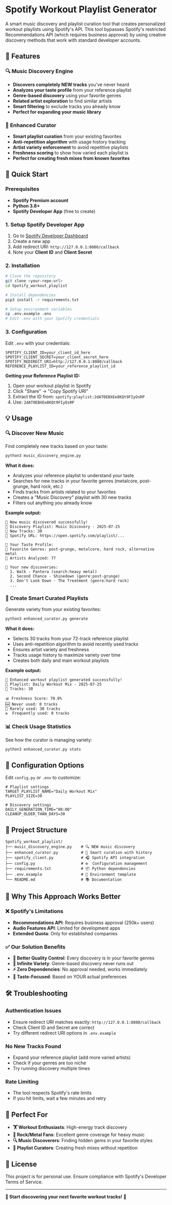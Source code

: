 # Spotify Workout Playlist Generator

A smart music discovery and playlist curation tool that creates personalized workout playlists using Spotify's API. This tool bypasses Spotify's restricted Recommendations API (which requires business approval) by using creative discovery methods that work with standard developer accounts.

## 🎯 Features

### 🔍 **Music Discovery Engine**
- **Discovers completely NEW tracks** you've never heard
- **Analyzes your taste profile** from your reference playlist
- **Genre-based discovery** using your favorite genres
- **Related artist exploration** to find similar artists
- **Smart filtering** to exclude tracks you already know
- **Perfect for expanding your music library**

### 🎵 **Enhanced Curator** 
- **Smart playlist curation** from your existing favorites
- **Anti-repetition algorithm** with usage history tracking
- **Artist variety enforcement** to avoid repetitive playlists
- **Freshness scoring** to show how varied each playlist is
- **Perfect for creating fresh mixes from known favorites**

## 🚀 Quick Start

### Prerequisites
- **Spotify Premium account**
- **Python 3.8+**
- **Spotify Developer App** (free to create)

### 1. Setup Spotify Developer App
1. Go to [Spotify Developer Dashboard](https://developer.spotify.com/dashboard/)
2. Create a new app
3. Add redirect URI: `http://127.0.0.1:8080/callback`
4. Note your **Client ID** and **Client Secret**

### 2. Installation
```bash
# Clone the repository
git clone <your-repo-url>
cd Spotify_workout_playlist

# Install dependencies
pip3 install -r requirements.txt

# Setup environment variables
cp .env.example .env
# Edit .env with your Spotify credentials
```

### 3. Configuration
Edit `.env` with your credentials:
```env
SPOTIFY_CLIENT_ID=your_client_id_here
SPOTIFY_CLIENT_SECRET=your_client_secret_here
SPOTIFY_REDIRECT_URI=http://127.0.0.1:8080/callback
REFERENCE_PLAYLIST_ID=your_reference_playlist_id
```

**Getting your Reference Playlist ID:**
1. Open your workout playlist in Spotify
2. Click "Share" → "Copy Spotify URI"
3. Extract the ID from: `spotify:playlist:2dAT0EBXEe8KQt9FIyOsRP`
4. Use: `2dAT0EBXEe8KQt9FIyOsRP`

## 💡 Usage

### 🔍 Discover New Music
Find completely new tracks based on your taste:
```bash
python3 music_discovery_engine.py
```

**What it does:**
- Analyzes your reference playlist to understand your taste
- Searches for new tracks in your favorite genres (metalcore, post-grunge, hard rock, etc.)
- Finds tracks from artists related to your favorites
- Creates a "Music Discovery" playlist with 30 new tracks
- Filters out anything you already know

**Example output:**
```
🎉 New music discovered successfully!
📝 Discovery Playlist: Music Discovery - 2025-07-25
🎵 New Tracks: 30
🔗 Spotify URL: https://open.spotify.com/playlist/...

🎯 Your Taste Profile:
🎸 Favorite Genres: post-grunge, metalcore, hard rock, alternative metal
👥 Artists Analyzed: 77

🎵 Your new discoveries:
  1. Walk - Pantera (search:heavy metal)
  2. Second Chance - Shinedown (genre:post-grunge)
  3. Don't Look Down - The Treatment (genre:hard rock)
  ...
```

### 🎵 Create Smart Curated Playlists
Generate variety from your existing favorites:
```bash
python3 enhanced_curator.py generate
```

**What it does:**
- Selects 30 tracks from your 72-track reference playlist
- Uses anti-repetition algorithm to avoid recently used tracks
- Ensures artist variety and freshness
- Tracks usage history to maximize variety over time
- Creates both daily and main workout playlists

**Example output:**
```
🎉 Enhanced workout playlist generated successfully!
📝 Playlist: Daily Workout Mix - 2025-07-25
🎵 Tracks: 30

📊 Freshness Score: 70.0%
🆕 Never used: 0 tracks
🔄 Rarely used: 30 tracks
♻️  Frequently used: 0 tracks
```

### 📊 Check Usage Statistics
See how the curator is managing variety:
```bash
python3 enhanced_curator.py stats
```

## 🔧 Configuration Options

Edit `config.py` or `.env` to customize:

```env
# Playlist settings
TARGET_PLAYLIST_NAME="Daily Workout Mix"
PLAYLIST_SIZE=30

# Discovery settings  
DAILY_GENERATION_TIME="08:00"
CLEANUP_OLDER_THAN_DAYS=30
```

## 📁 Project Structure

```
Spotify_workout_playlist/
├── music_discovery_engine.py    # 🔍 NEW music discovery
├── enhanced_curator.py          # 🎵 Smart curation with history
├── spotify_client.py            # 🎧 Spotify API integration
├── config.py                    # ⚙️  Configuration management
├── requirements.txt             # 📦 Python dependencies
├── .env.example                 # 📝 Environment template
└── README.md                    # 📚 Documentation
```

## 🤔 Why This Approach Works Better

### ❌ Spotify's Limitations
- **Recommendations API**: Requires business approval (250k+ users)
- **Audio Features API**: Limited for development apps
- **Extended Quota**: Only for established companies

### ✅ Our Solution Benefits
- **🎯 Better Quality Control**: Every discovery is in your favorite genres
- **🔄 Infinite Variety**: Genre-based discovery never runs out
- **⚡ Zero Dependencies**: No approval needed, works immediately
- **🎵 Taste-Focused**: Based on YOUR actual preferences

## 🛠️ Troubleshooting

### Authentication Issues
- Ensure redirect URI matches exactly: `http://127.0.0.1:8080/callback`
- Check Client ID and Secret are correct
- Try different redirect URI options in `.env.example`

### No New Tracks Found
- Expand your reference playlist (add more varied artists)
- Check if your genres are too niche
- Try running discovery multiple times

### Rate Limiting
- The tool respects Spotify's rate limits
- If you hit limits, wait a few minutes and retry

## 🎵 Perfect For

- **🏋️ Workout Enthusiasts**: High-energy track discovery
- **🎸 Rock/Metal Fans**: Excellent genre coverage for heavy music
- **🔍 Music Discoverers**: Finding hidden gems in your favorite styles
- **📱 Playlist Curators**: Creating fresh mixes without repetition

## 📄 License

This project is for personal use. Ensure compliance with Spotify's Developer Terms of Service.

---

**🎵 Start discovering your next favorite workout tracks!** 💪 